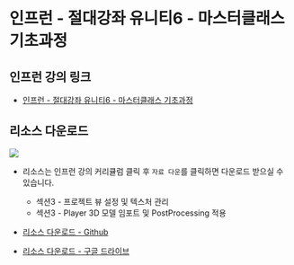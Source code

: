 # 인프런 - 절대강좌 유니티6 - 마스터클래스 기초과정

## 인프런 강의 링크

- [인프런 - 절대강좌 유니티6 - 마스터클래스 기초과정](https://inf.run/CHDWj)

## 리소스 다운로드

![](./Resources/335596.png)

- 리소스는 인프런 강의 커리큘럼 클릭 후 `자료 다운`를 클릭하면  다운로드 받으실 수 있습니다. 
  - 섹션3 - 프로젝트 뷰 설정 및 텍스처 관리
  - 섹션3 - Player 3D 모델 임포트 및 PostProcessing 적용 

- [리소스 다운로드 - Github](./Resources/Resources.zip)
- [리소스 다운로드 - 구글 드라이브](https://drive.google.com/file/d/1v_Vx1qfZybgVDfbRqHXe0nQIyUT6UKXb/view?usp=share_link)